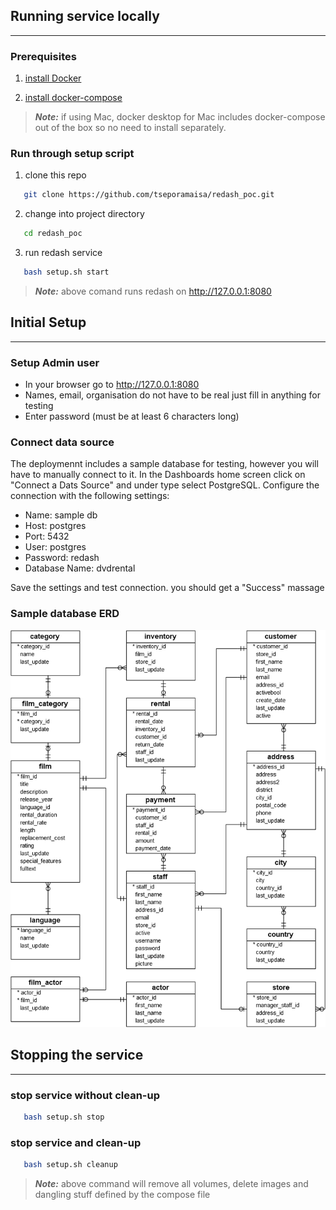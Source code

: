 ## Running service locally
---

### Prerequisites

1. [install Docker](https://docs.docker.com/engine/install/)

2. [install docker-compose](https://docs.docker.com/compose/install/)

> **_Note:_** if using Mac, docker desktop for Mac includes docker-compose out of the box so no need to install separately.

### Run through setup script

1. clone this repo

```bash
   git clone https://github.com/tseporamaisa/redash_poc.git
```   
2. change into project directory

```bash
   cd redash_poc
```
3. run redash service

```bash
   bash setup.sh start
```

> **_Note:_** above comand runs redash on http://127.0.0.1:8080       
   


## Initial Setup
---   

### Setup Admin user

- In your browser go to http://127.0.0.1:8080 
- Names, email, organisation do not have to be real just fill in anything for testing
- Enter password (must be at least 6 characters long)

### Connect data source    
The deploymennt includes a sample database for testing, however you will have to manually connect to it.
In the Dashboards home screen click on "Connect a Dats Source" and under type select PostgreSQL. Configure the connection with the following settings:  

- Name: sample db
- Host: postgres
- Port: 5432
- User: postgres
- Password: redash
- Database Name: dvdrental    
   
Save the settings and test connection. you should get a "Success" massage

### Sample database ERD     

![ERD](./redash/dvd-rental-sample-database-diagram.png?raw=true)  

## Stopping the service
---   
    
### stop service without clean-up   
```bash
   bash setup.sh stop 
```    
### stop service and clean-up   
```bash
   bash setup.sh cleanup
```
> **_Note:_** above command will remove all volumes, delete images and dangling stuff defined by the compose file